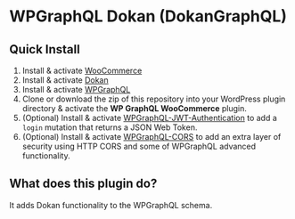 # WPGraphQL Dokan (DokanGraphQL)

## Quick Install

1. Install & activate [WooCommerce](https://woocommerce.com/)
2. Install & activate [Dokan](https://wedevs.com/dokan/)
3. Install & activate [WPGraphQL](https://www.wpgraphql.com/)
4. Clone or download the zip of this repository into your WordPress plugin directory & activate the **WP GraphQL WooCommerce** plugin.
5. (Optional) Install & activate [WPGraphQL-JWT-Authentication](https://github.com/wp-graphql/wp-graphql-jwt-authentication) to add a `login` mutation that returns a JSON Web Token.
6. (Optional) Install & activate [WPGraphQL-CORS](https://github.com/funkhaus/wp-graphql-cors) to add an extra layer of security using HTTP CORS and some of WPGraphQL advanced functionality.

## What does this plugin do?

It adds Dokan functionality to the WPGraphQL schema.
